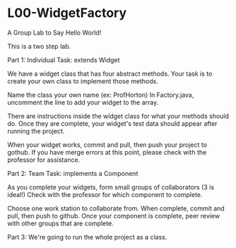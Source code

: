 # L00-WidgetFactory
A Group Lab to Say Hello World!

This is a two step lab.

Part 1: Individual Task: extends Widget

We have a widget class that has four abstract methods.
Your task is to create your own class to implement those methods.

Name the class your own name (ex: ProfHorton)
In Factory.java, uncomment the line to add your widget to the array.

There are instructions inside the widget class for what your methods should do.
Once they are complete, your widget's test data should appear after running the project.

When your widget works, commit and pull, then push your project to gothub.
If you have merge errors at this point, please check with the professor for assistance.


Part 2: Team Task: implements a Component

As you complete your widgets, form small groups of collaborators (3 is ideal!)
Check with the professor for which component to complete. 

Choose one work station to collaborate from. When complete, commit and pull, then push to github.
Once your component is complete, peer review with other groups that are complete.


Part 3: We're going to run the whole project as a class.